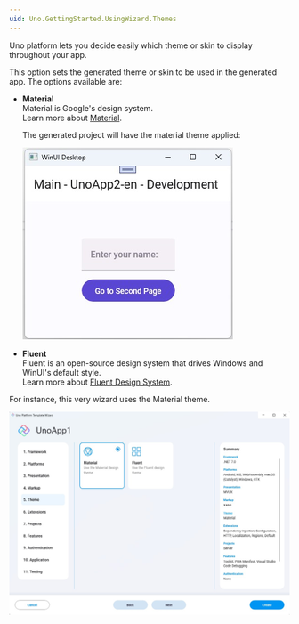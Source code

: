 ```yaml
---
uid: Uno.GettingStarted.UsingWizard.Themes
---
```


Uno platform lets you decide easily which theme or skin to display throughout your app.

This option sets the generated theme or skin to be used in the generated app. The options available are:
    
- **Material**  
    Material is Google's design system.  
    Learn more about [Material](https://material.io/).

    The generated project will have the material theme applied:

    ![](assets/material.jpg)

- **Fluent**  
    Fluent is an open-source design system that drives Windows and WinUI's default style.  
    Learn more about [Fluent Design System](https://www.microsoft.com/design/fluent/).
  
For instance, this very wizard uses the Material theme.

![](assets/themes.jpg)
